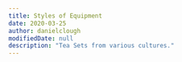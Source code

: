 ```yaml
---
title: Styles of Equipment
date: 2020-03-25
author: danielclough
modifiedDate: null
description: "Tea Sets from various cultures."
---
```

